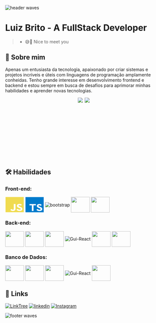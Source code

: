 ![header waves](https://capsule-render.vercel.app/api?type=waving&height=120&color=4285F4&reversal=false)

# Luiz Brito - A FullStack Developer

> - 😅👋 Nice to meet you


## 🚀 Sobre mim
Apenas um entusiasta da tecnologia, apaixonado por criar sistemas e projetos incríveis e úteis com linguagens de programação amplamente conheidas. Tenho grande interesse em desenvolvimento frontend e backend e estou sempre em busca de desafios para aprimorar minhas habilidades e aprender novas tecnologias.

<div style="display: flex; justify-content: center; align-itens: center; flex-wrap: wrap; gap: 6px">
  
  <img src="https://github-readme-stats.vercel.app/api?username=mgluizbrito&show_icons=true&theme=dark&include_all_commits=true"/>

  <img src="https://github-readme-stats-git-masterrstaa-rickstaa.vercel.app/api/top-langs/?username=mgluizbrito&layout=compact&bg_color=141414&title_color=fff&" height="195" />
</div>

## 🛠 Habilidades

### Front-end:
<div style="display: inline_block">

  <img align="center" height="50" width="60" src="https://raw.githubusercontent.com/devicons/devicon/master/icons/javascript/javascript-plain.svg">
  <img align="center" height="50" width="60" src="https://raw.githubusercontent.com/devicons/devicon/master/icons/typescript/typescript-plain.svg">
  <img align="center" alt="bootstrap" height="50" width="60" src="https://cdn.jsdelivr.net/gh/devicons/devicon@latest/icons/bootstrap/bootstrap-original.svg" />
  <img align="center" height="50" width="60" src="https://cdn.jsdelivr.net/gh/devicons/devicon@latest/icons/tailwindcss/tailwindcss-original.svg" />
  <img align="center" height="50" width="60" src="https://cdn.jsdelivr.net/gh/devicons/devicon@latest/icons/angular/angular-original.svg" />
          
</div>

### Back-end:
<div style="display: inline_block">

  <img align="center" height="50" width="60" src="https://cdn.jsdelivr.net/gh/devicons/devicon@latest/icons/java/java-original.svg">
  <img align="center" height="50" width="60" src="https://cdn.jsdelivr.net/gh/devicons/devicon@latest/icons/spring/spring-original-wordmark.svg">
  <img align="center" height="50" width="60" src="https://cdn.jsdelivr.net/gh/devicons/devicon@latest/icons/php/php-original.svg">
  <img align="center" alt="Gui-React" height="50" width="60" src="https://cdn.jsdelivr.net/gh/devicons/devicon@latest/icons/laravel/laravel-original.svg">
  <img align="center" height="50" width="60" src="https://cdn.jsdelivr.net/gh/devicons/devicon@latest/icons/nodejs/nodejs-original-wordmark.svg">
  <img align="center" height="50" width="60" src="https://cdn.jsdelivr.net/gh/devicons/devicon@latest/icons/postman/postman-original.svg">
          
</div>

### Banco de Dados:
<div style="display: inline_block">
  <img align="center" height="50" width="60" src="https://cdn.jsdelivr.net/gh/devicons/devicon@latest/icons/azuresqldatabase/azuresqldatabase-original.svg">
  <img align="center" height="50" width="60" src="https://cdn.jsdelivr.net/gh/devicons/devicon@latest/icons/sqldeveloper/sqldeveloper-original.svg">
  <img align="center" height="50" width="60" src="https://cdn.jsdelivr.net/gh/devicons/devicon@latest/icons/mysql/mysql-original-wordmark.svg">
  <img align="center" alt="Gui-React" height="50" width="60" src="https://cdn.jsdelivr.net/gh/devicons/devicon@latest/icons/postgresql/postgresql-original-wordmark.svg">
  <img align="center" height="50" width="60" src="https://cdn.jsdelivr.net/gh/devicons/devicon@latest/icons/sqlite/sqlite-original-wordmark.svg">
          
</div>


## 🔗 Links
[![LinkTree](https://img.shields.io/badge/my_portfolio-000?style=for-the-badge&logo=ko-fi&logoColor=white)](https://lnk.bio/mgluizbrito)
[![linkedin](https://img.shields.io/badge/linkedin-0A66C2?style=for-the-badge&logo=linkedin&logoColor=white)](https://www.linkedin.com/in/luiz-miguel-xavier-de-brito/)
[![Instagram](https://img.shields.io/badge/-Instagram-%23E4405F?style=for-the-badge&logo=instagram&logoColor=white)](https://www.instagram.com/mgluizbrito/)

![footer waves](https://capsule-render.vercel.app/api?type=waving&height=120&color=4285F4&section=footer&reversal=true)
